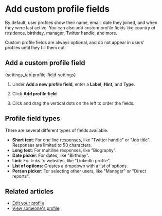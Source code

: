 # Add custom profile fields

By default, user profiles show their name, email, date they joined, and when
they were last active. You can also add custom profile fields like country
of residence, birthday, manager, Twitter handle, and more.

Custom profile fields are always optional, and do not appear in users'
profiles until they fill them out.

## Add a custom profile field

{settings_tab|profile-field-settings}

1. Under **Add a new profile field**, enter a **Label**, **Hint**, and **Type**.

1. Click **Add profile field**.

1. Click and drag the vertical dots on the left to order the fields.

## Profile field types

There are several different types of fields available.

* **Short text**: For one line responses, like "Twitter handle" or
    "Job title". Responses are limited to 50 characters.
* **Long text**: For multiline responses, like "Biography".
* **Date picker**: For dates, like "Birthday".
* **Link**: For links to websites, like "LinkedIn profile".
* **List of options**: Creates a dropdown with a list of options.
* **Person picker**: For selecting other users, like "Manager" or
    "Direct reports".

## Related articles

* [Edit your profile](/help/edit-your-profile)
* [View someone's profile](/help/view-someones-profile)

